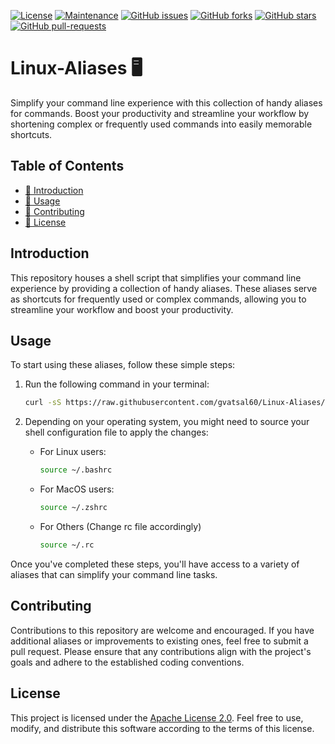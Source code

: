 [![License](https://img.shields.io/badge/License-Apache_2.0-blue.svg)](https://img.shields.io/github/license/gvatsal60/Linux-Aliases)
[![Maintenance](https://img.shields.io/badge/Maintained%3F-Yes-green.svg)](https://img.shields.io/github/license/gvatsal60/Linux-Aliases/graphs/commit-activity)
[![GitHub issues](https://img.shields.io/github/issues/gvatsal60/Linux-All-In-One-Update-Script.svg)](https://img.shields.io/github/license/gvatsal60/Linux-Aliases/issues/)
[![GitHub forks](https://img.shields.io/github/forks/gvatsal60/Linux-All-In-One-Update-Script.svg)](https://img.shields.io/github/license/gvatsal60/Linux-Aliases/network/)
[![GitHub stars](https://img.shields.io/github/stars/gvatsal60/Linux-All-In-One-Update-Script.svg)](https://img.shields.io/github/license/gvatsal60/Linux-Aliases/stargazers)
[![GitHub pull-requests](https://img.shields.io/github/issues-pr/gvatsal60/Linux-All-In-One-Update-Script.svg)](https://img.shields.io/github/license/gvatsal60/Linux-Aliases/pull/)


# Linux-Aliases 🖥️ 

Simplify your command line experience with this collection of handy aliases for commands. Boost your productivity and streamline your workflow by shortening complex or frequently used commands into easily memorable shortcuts.

## Table of Contents
- [📝 Introduction](#introduction)
- [🚀 Usage](#usage)
- [🤝 Contributing](#contributing)
- [📄 License](#license)

## Introduction
This repository houses a shell script that simplifies your command line experience by providing a collection of handy aliases. These aliases serve as shortcuts for frequently used or complex commands, allowing you to streamline your workflow and boost your productivity.

## Usage
To start using these aliases, follow these simple steps:

1. Run the following command in your terminal:
    ```sh
    curl -sS https://raw.githubusercontent.com/gvatsal60/Linux-Aliases/master/main.sh | bash
    ```

2. Depending on your operating system, you might need to source your shell configuration file to apply the changes:
   - For Linux users:
     ```sh
     source ~/.bashrc
     ```
   - For MacOS users:
     ```sh
     source ~/.zshrc
     ```
   - For Others (Change rc file accordingly)
     ```sh
     source ~/.rc
     ```

Once you've completed these steps, you'll have access to a variety of aliases that can simplify your command line tasks.

## Contributing
Contributions to this repository are welcome and encouraged. If you have additional aliases or improvements to existing ones, feel free to submit a pull request. Please ensure that any contributions align with the project's goals and adhere to the established coding conventions.

## License
This project is licensed under the [Apache License 2.0](https://github.com/gvatsal60/Linux-Aliases/blob/main/LICENSE). Feel free to use, modify, and distribute this software according to the terms of this license.
